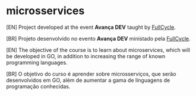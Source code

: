 # microsservices
[EN] Project developed at the event **Avança DEV** taught by [FullCycle](https://fullcycle.com.br/).

[BR] Projeto desenvolvido no evento **Avança DEV** ministado pela [FullCycle](https://fullcycle.com.br/).

[EN] The objective of the course is to learn about microservices, which will be developed in GO, in addition to increasing the range of known programming languages.

[BR] O objetivo do curso é aprender sobre microsserviços, que serão desenvolvidos em GO, além de aumentar a gama de linguagens de programação conhecidas.
